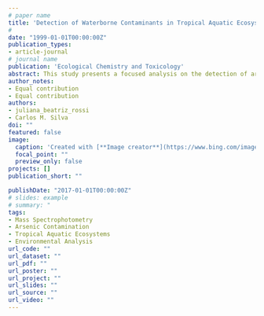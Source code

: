 ```yaml
---
# paper name
title: 'Detection of Waterborne Contaminants in Tropical Aquatic Ecosystems: A Mass Spectrophotometric Analysis'
# 
date: "1999-01-01T00:00:00Z"
publication_types:
- article-journal
# journal name
publication: 'Ecological Chemistry and Toxicology'
abstract: This study presents a focused analysis on the detection of arsenic contamination in tropical aquatic ecosystems utilizing mass spectrophotometry. Conducted during Juliana B. Rossi's scientific initiation in 1998 under the guidance of Professor Carlos M. Silva, the research aimed to address the unique challenges posed by tropical environments.
author_notes:
- Equal contribution
- Equal contribution
authors:
- juliana_beatriz_rossi
- Carlos M. Silva
doi: ""
featured: false
image:
  caption: 'Created with [**Image creator**](https://www.bing.com/images/create?)'
  focal_point: ""
  preview_only: false
projects: []
publication_short: ""

publishDate: "2017-01-01T00:00:00Z"
# slides: example
# summary: "
tags:
- Mass Spectrophotometry
- Arsenic Contamination
- Tropical Aquatic Ecosystems
- Environmental Analysis
url_code: ""
url_dataset: ""
url_pdf: ""
url_poster: ""
url_project: ""
url_slides: ""
url_source: ""
url_video: ""
---
```


